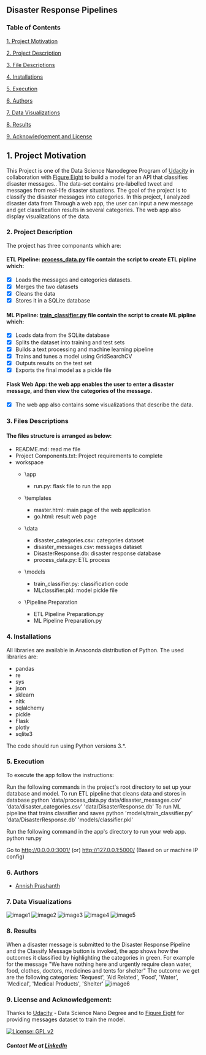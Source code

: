 ## Disaster Response Pipelines
### Table of Contents


<a href="#intro">1. Project Motivation

<a href="#desc">2. Project Description

<a href="#files">3. File Descriptions

<a href="#install">4. Installations

<a href="#execute">5. Execution

<a href="#author">6. Authors

<a href="#images">7. Data Visualizations

<a href="#results">8. Results   

<a href="#license">9. Acknowledgement and License


<a id='intro'></a>
## 1. Project Motivation

This Project is one of the Data Science Nanodegree Program of [Udacity](https://www.udacity.com/school-of-data-science) in collaboration with [Figure Eight](https://appen.com/) to build a model for an API that classifies disaster messages.. The  data-set contains pre-labelled tweet and messages from real-life disaster situations.
The goal of the project is to classify the disaster messages into categories. In this project, I analyzed disaster data from  Through a web app, the user can input a new message and get classification results in several categories. The web app also display visualizations of the data.

<a id='desc'></a>
### 2. Project Description

The project has three componants which are:

#### ETL Pipeline: [process_data.py](https://github.com/Suveesh/Disaster-Response-Pipeline/blob/main/data/process_data.py) file contain the script to create ETL pipline which:

- [x] Loads the messages and categories datasets.
- [x] Merges the two datasets
- [x] Cleans the data
- [x] Stores it in a SQLite database

#### ML Pipeline: [train_classifier.py](https://github.com/Suveesh/Disaster-Response-Pipeline/blob/main/model/train_classifier.py) file contain the script to create ML pipline which:

- [x] Loads data from the SQLite database
- [x] Splits the dataset into training and test sets
- [x] Builds a text processing and machine learning pipeline
- [x] Trains and tunes a model using GridSearchCV
- [x] Outputs results on the test set
- [x] Exports the final model as a pickle file

#### Flask Web App: the web app enables the user to enter a disaster message, and then view the categories of the message.

- [x] The web app also contains some visualizations that describe the data.

<a id='files'></a>
### 3. Files Descriptions

#### The files structure is arranged as below:

- README.md: read me file
- Project Components.txt: Project requirements to complete
- workspace
	- \app
		- run.py: flask file to run the app
	- \templates
		- master.html: main page of the web application 
		- go.html: result web page
	- \data
		- disaster_categories.csv: categories dataset
		- disaster_messages.csv: messages dataset
		- DisasterResponse.db: disaster response database
		- process_data.py: ETL process
	- \models
		- train_classifier.py: classification code
		- MLclassifier.pkl: model pickle file
		
	- \Pipeline Preparation
		- ETL Pipeline Preparation.py
		- ML Pipeline Preparation.py
		
<a id='install'></a>
### 4. Installations

All libraries are available in Anaconda distribution of Python. The used libraries are:

- pandas
- re
- sys
- json
- sklearn
- nltk
- sqlalchemy
- pickle
- Flask
- plotly
- sqlite3

The code should run using Python versions 3.*.

<a id='execute'></a>
### 5. Execution

To execute the app follow the instructions:

   Run the following commands in the project's root directory to set up your database and model.
        To run ETL pipeline that cleans data and stores in database python 'data/process_data.py data/disaster_messages.csv' 'data/disaster_categories.csv' 'data/DisasterResponse.db'
        To run ML pipeline that trains classifier and saves python 'models/train_classifier.py' 'data/DisasterResponse.db' 'models/classifier.pkl'

   Run the following command in the app's directory to run your web app. python run.py

   Go to http://0.0.0.0:3001/ (or) http://127.0.0.1:5000/ (Based on ur machine IP config)
   

<a id='author'></a>
### 6. Authors
   - [Annish Prashanth](https://github.com/annish-py)

<a id='images'></a>
### 7. Data Visualizations
![image1](https://github.com/annish-py/Disaster-Response-Pipeline---Figure-Eight/blob/main/workspace/newplot.png)
![image2](https://github.com/annish-py/Disaster-Response-Pipeline---Figure-Eight/blob/main/workspace/newplot%20(1).png)
![image3](https://github.com/annish-py/Disaster-Response-Pipeline---Figure-Eight/blob/main/workspace/newplot%20(2).png)
![image4](https://github.com/annish-py/Disaster-Response-Pipeline---Figure-Eight/blob/main/workspace/newplot%20(3).png)
![image5](https://github.com/annish-py/Disaster-Response-Pipeline---Figure-Eight/blob/main/workspace/newplot%20(4).png)


<a id='results'></a>
### 8. Results
When a disaster message is submitted to the Disaster Response Pipeline and the Classify Message button is invoked, the app shows how the outcomes it classified by highlighting the categories in green. 
For example for the message "We have nothing here and urgently require clean water, food, clothes, doctors, medicines and tents for shelter" 
The outcome we get are the following categories: 'Request', 'Aid Related', 'Food', 'Water', 'Medical', 'Medical Products', 'Shelter'
![image6](https://github.com/annish-py/Disaster-Response-Pipeline---Figure-Eight/blob/main/workspace/Result.PNG)

<a id='license'></a>
### 9. License and Acknowledgement:
   Thanks to [Udacity](https://www.udacity.com/school-of-data-science) - Data Science Nano Degree and to [Figure Eight](https://appen.com/) for providing messages dataset to train the model.


[![License: GPL v2](https://img.shields.io/badge/License-GPL%20v2-blue.svg)](https://www.gnu.org/licenses/old-licenses/gpl-2.0.en.html)

  ##### Contact Me at [LinkedIn](https://www.linkedin.com/in/annishprashanth/)